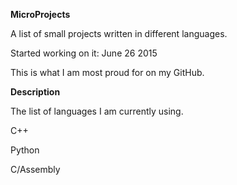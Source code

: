 **MicroProjects**

A list of small projects written in different languages.

Started working on it: June 26 2015

This is what I am most proud for on my GitHub.


**Description**

The list of languages I am currently using.

C++

Python

C/Assembly







